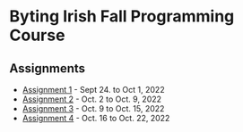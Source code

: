 # Byting Irish Fall Programming Course

## Assignments

 * [Assignment 1](assignment-01/README.md) - Sept 24. to Oct 1, 2022
 * [Assignment 2](assignment-02/README.md) - Oct. 2 to Oct. 9, 2022
 * [Assignment 3](assignment-03/README.md) - Oct. 9 to Oct. 15, 2022
 * [Assignment 4](assignment-04/README.md) - Oct. 16 to Oct. 22, 2022
